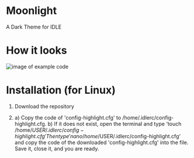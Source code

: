 # Moonlight
A Dark Theme for IDLE

# How it looks
![image of example code]()

# Installation (for Linux)

1. Download the repository

2. a) Copy the code of 'config-highlight.cfg' to /home/.idlerc/config-highlight.cfg.
   b) If it does not exist, open the terminal and type
      'touch /home/$USER/.idlerc/config-highlight.cfg'
      Then type 
      'nano /home/$USER/.idlerc/config-highlight.cfg'
      and copy the code of the downloaded 'config-highlight.cfg' into the file. Save it, close it, and you are ready.
